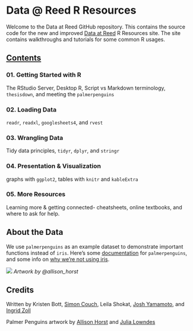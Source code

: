 
# Data @ Reed R Resources

Welcome to the Data at Reed GitHub repository. This contains the source code for the new and improved [Data at Reed](https://www.reed.edu/data-at-reed/resources/R/index.html) R Resources site. The site contains walkthroughs and tutorials for some common R usages.


## [Contents](https://www.reed.edu/data-at-reed/resources/R/index.html)

### 01\. Getting Started with R

The RStudio Server, Desktop R, Script vs Markdown terminology, `thesisdown`, and meeting the `palmerpenguins`

### 02\. Loading Data

`readr`, `readxl`, `googlesheets4`, and `rvest`

### 03\. Wrangling Data

Tidy data principles, `tidyr`, `dplyr`, and `stringr`

### 04\. Presentation & Visualization

graphs with `ggplot2`, tables with `knitr` and `kableExtra`

### 05\. More Resources

Learning more & getting connected- cheatsheets, online textbooks, and where to ask for help.

## About the Data

We use `palmerpenguins` as an example dataset to demonstrate important functions instead of `iris`. Here’s some [documentation](https://allisonhorst.github.io/palmerpenguins/articles/intro.html) for `palmerpenguins`, and some info on [why we’re not using iris](https://www.meganstodel.com/posts/no-to-iris/).

![](https://github.com/allisonhorst/palmerpenguins/raw/master/man/figures/lter_penguins.png)
*Artwork by @allison\_horst*

## Credits

Written by Kristen Bott, [Simon Couch](https://twitter.com/simonpcouch), Leila Shokat, [Josh Yamamoto](https://github.com/joshyam-k), and [Ingrid Zoll](https://github.com/zolli22)

Palmer Penguins artwork by [Allison Horst](https://twitter.com/allison_horst) and [Julia Lowndes](https://twitter.com/juliesquid)
